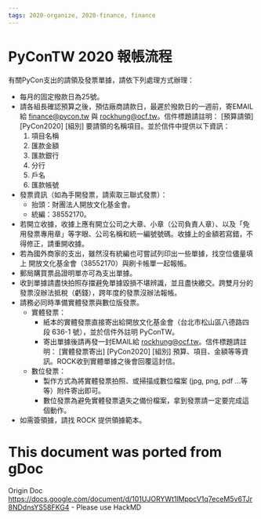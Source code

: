 ```yaml
---
tags: 2020-organize, 2020-finance, finance
---
```


# PyConTW 2020 報帳流程

有關PyCon支出的請領及發票單據，請依下列處理方式辦理：

- 每月的固定撥款日為25號。
- 請各組長確認預算之後，預估廠商請款日，最遲於撥款日的一週前，寄EMAIL給 finance@pycon.tw 與 rockhung@ocf.tw。信件標題請註明： [預算請領] [PyCon2020] [組別] 要請領的名稱項目。並於信件中提供以下資訊：
    1. 項目名稱
    1. 匯款金額
    1. 匯款銀行
    1. 分行
    1. 戶名
    1. 匯款帳號
- 發票資訊（如為手開發票，請索取三聯式發票）：
    - 抬頭：財團法人開放文化基金會。
    - 統編：38552170。
- 若開立收據，收據上應有開立公司之大章、小章（公司負責人章）、以及「免用發票專用章」等字眼、公司名稱和統一編號號碼。收據上的金額若寫錯，不得修正，請重開收據。
- 若為國外商家的支出，雖然沒有統編也可嘗試列印出一些單據，找空位儘量填上 開放文化基金會（38552170）與刷卡帳單一起報帳。 
- 郵局購買票品證明單亦可為支出單據。
- 收到單據請盡快拍照存擋避免單據毀損不堪辨識，並且盡快繳交。跨雙月分的發票沒辦法抵稅（虧錢），跨年度的發票沒辦法報帳。
- 請務必同時準備實體發票與數位版發票。
    - 實體發票：
        - 紙本的實體發票直接寄出給開放文化基金會（台北市松山區八德路四段 636-1 號），並於信件外註明 PyConTW。
        - 寄出單據後請再發一封EMAIL給 rockhung@ocf.tw。信件標題請註明： [實體發票寄出] [PyCon2020] [組別] 預算、項目、金額等等資訊。ROCK收到實體單據之後會回覆這封信。
    - 數位發票：
        - 製作方式為將實體發票拍照、或掃描成數位檔案 (jpg, png, pdf ...等等）附件寄出即可。
        - 數位發票為避免實體發票遺失之備份檔案，拿到發票請一定要完成這個動作。
- 如需簽領據，請找 ROCK 提供領據範本。

# This document was ported from gDoc
Origin Doc https://docs.google.com/document/d/101UJORYWt1lMppcV1q7eceM5v6TJr8NDdnsYS58FKG4
    - Please use HackMD